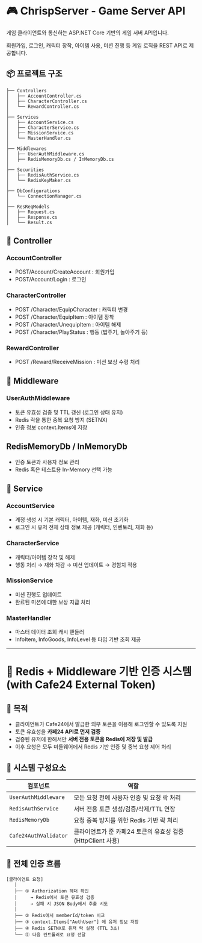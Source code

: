 # 🎮 ChrispServer - Game Server API

게임 클라이언트와 통신하는 ASP.NET Core 기반의 게임 서버 API입니다. 

회원가입, 로그인, 캐릭터 장착, 아이템 사용, 미션 진행 등 게임 로직을 REST API로 제공합니다.

## 📦 프로젝트 구조

```plaintext
├── Controllers
│   ├── AccountController.cs
│   ├── CharacterController.cs
│   └── RewardController.cs
│
├── Services
│   ├── AccountService.cs
│   ├── CharacterService.cs
│   ├── MissionService.cs
│   └── MasterHandler.cs
│
├── Middlewares
│   ├── UserAuthMiddleware.cs
│   ├── RedisMemoryDb.cs / InMemoryDb.cs
│
├── Securities
│   ├── RedisAuthService.cs
│   └── RedisKeyMaker.cs
│
├── DbConfigurations
│   └── ConnectionManager.cs
│
├── ResReqModels
│   ├── Request.cs
│   ├── Response.cs
│   └── Result.cs
```


## 🔧 Controller
### AccountController
- POST/Account/CreateAccount : 회원가입
- POST/Account/Login : 로그인

### CharacterController
- POST /Character/EquipCharacter : 캐릭터 변경
- POST /Character/EquipItem : 아이템 장착
- POST /Character/UnequipItem : 아이템 해제
- POST /Character/PlayStatus : 행동 (밥주기, 놀아주기 등)

### RewardController
- POST /Reward/ReceiveMission : 미션 보상 수령 처리


## 🧩 Middleware
### UserAuthMiddleware
- 토큰 유효성 검증 및 TTL 갱신 (로그인 상태 유지)
- Redis 락을 통한 중복 요청 방지 (SETNX)
- 인증 정보 context.Items에 저장

## RedisMemoryDb / InMemoryDb
- 인증 토큰과 사용자 정보 관리
- Redis 혹은 테스트용 In-Memory 선택 가능


## 🚕 Service
### AccountService
- 계정 생성 시 기본 캐릭터, 아이템, 재화, 미션 초기화
- 로그인 시 유저 전체 상태 정보 제공 (캐릭터, 인벤토리, 재화 등)

### CharacterService
- 캐릭터/아이템 장착 및 해제
- 행동 처리 → 재화 차감 → 미션 업데이트 → 경험치 적용

### MissionService
- 미션 진행도 업데이트
- 완료된 미션에 대한 보상 지급 처리

### MasterHandler
- 마스터 데이터 조회 캐시 핸들러
- InfoItem, InfoGoods, InfoLevel 등 타입 기반 조회 제공


---


# 🔐 Redis + Middleware 기반 인증 시스템 (with Cafe24 External Token)

## 📌 목적

- 클라이언트가 Cafe24에서 발급한 외부 토큰을 이용해 로그인할 수 있도록 지원
- 토큰 유효성을 **카페24 API로 먼저 검증**
- 검증된 유저에 한해서만 **서버 전용 토큰을 Redis에 저장 및 발급**
- 이후 요청은 모두 미들웨어에서 Redis 기반 인증 및 중복 요청 제어 처리



## 🧱 시스템 구성요소

| 컴포넌트 | 역할 |
|----------|------|
| `UserAuthMiddleware` | 모든 요청 전에 사용자 인증 및 요청 락 처리 |
| `RedisAuthService` | 서버 전용 토큰 생성/검증/삭제/TTL 연장 |
| `RedisMemoryDb` | 요청 중복 방지를 위한 Redis 기반 락 처리 |
| `Cafe24AuthValidator` | 클라이언트가 준 카페24 토큰의 유효성 검증 (HttpClient 사용) |



## 🔄 전체 인증 흐름

```plaintext
[클라이언트 요청]
   |
   ├── ① Authorization 헤더 확인
   │     → Redis에서 토큰 유효성 검증
   │     → 실패 시 JSON Body에서 추출 시도
   |
   ├── ② Redis에서 memberId/token 비교
   ├── ③ context.Items["AuthUser"] 에 유저 정보 저장
   ├── ④ Redis SETNX로 유저 락 설정 (TTL 3초)
   └── ⑤ 다음 컨트롤러로 요청 전달
```
